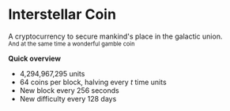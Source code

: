 Interstellar Coin
=================

A cryptocurrency to secure mankind's place in the galactic union.<br/>
<sup>And at the same time a wonderful gamble coin</sup>

**Quick overview**

 * 4,294,967,295 units
 * 64 coins per block, halving every *t* time units
 * New block every 256 seconds
 * New difficulty every 128 days
